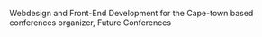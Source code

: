 Webdesign and Front-End Development for the Cape-town based conferences organizer, Future Conferences